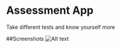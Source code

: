 # Assessment App

Take different tests and know yourself more

##Screenshots
![Alt text]([relative/path/to/img.jpg](https://github.com/faseehhyder/personality_tester/blob/master/AppUI/Login.png)?raw=true "Title")
